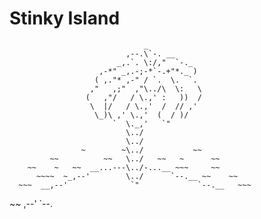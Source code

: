 ﻿# Stinky Island

                                  _
                              ,--.\`-. __
                            _,.`. \:/,"  `-._
                        ,-*" _,.-;-*`-.+"*._ )
                       ( ,."* ,-" / `.  \.  `.
                      ,"   ,;"  ,"\../\  \:   \
                     (   ,"/   / \.,' :   ))  /
                      \  |/   / \.,'  /  // ,'
                       \_)\ ,' \.,'  (  / )/
                           `  \._,'   `"
                              \../
                              \../
                    ~        ~\../           ~~
             ~~          ~~   \../   ~~   ~      ~~
        ~~    ~   ~~  __...---\../-...__ ~~~     ~~
          ~~~~  ~_,--'        \../      `--.__ ~~    ~~
      ~~~  __,--'              `"             `--.__   ~~~
   ~~  ,--'                                         `--.
 
